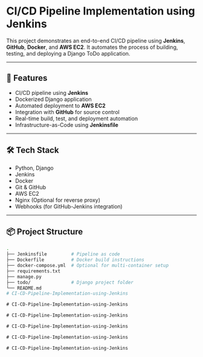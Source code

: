 # CI/CD Pipeline Implementation using Jenkins 

This project demonstrates an end-to-end CI/CD pipeline using **Jenkins**, **GitHub**, **Docker**, and **AWS EC2**. It automates the process of building, testing, and deploying a Django ToDo application.

---

## 🚀 Features

- CI/CD pipeline using **Jenkins**
- Dockerized Django application
- Automated deployment to **AWS EC2**
- Integration with **GitHub** for source control
- Real-time build, test, and deployment automation
- Infrastructure-as-Code using **Jenkinsfile**

---

## 🛠️ Tech Stack

- Python, Django
- Jenkins
- Docker
- Git & GitHub
- AWS EC2
- Nginx (Optional for reverse proxy)
- Webhooks (for GitHub-Jenkins integration)

---

## 📦 Project Structure

```bash
.
├── Jenkinsfile         # Pipeline as code
├── Dockerfile          # Docker build instructions
├── docker-compose.yml  # Optional for multi-container setup
├── requirements.txt
├── manage.py
├── todo/               # Django project folder
└── README.md
#   C I - C D - P i p e l i n e - I m p l e m e n t a t i o n - u s i n g - J e n k i n s 
 
 #   C I - C D - P i p e l i n e - I m p l e m e n t a t i o n - u s i n g - J e n k i n s 
 
 #   C I - C D - P i p e l i n e - I m p l e m e n t a t i o n - u s i n g - J e n k i n s  
 #   C I - C D - P i p e l i n e - I m p l e m e n t a t i o n - u s i n g - J e n k i n s  
 #   C I - C D - P i p e l i n e - I m p l e m e n t a t i o n - u s i n g - J e n k i n s  
 #   C I - C D - P i p e l i n e - I m p l e m e n t a t i o n - u s i n g - J e n k i n s  
 